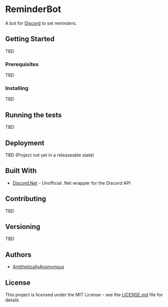 # ReminderBot

A bot for [Discord](https://discordapp.com/) to set reminders.

## Getting Started

TBD

### Prerequisites

TBD

### Installing

TBD

## Running the tests

TBD

## Deployment

TBD (Project not yet in a releaseable state)

## Built With

* [Discord.Net](https://discord.foxbot.me/docs/) -  Unofficial .Net wrapper for the Discord API

## Contributing

TBD

## Versioning

TBD

## Authors

* [AntitheticallyAnonymous](https://github.com/AntitheticallyAnonymous)

## License

This project is licensed under the MIT License - see the [LICENSE.md](LICENSE.md) file for details
